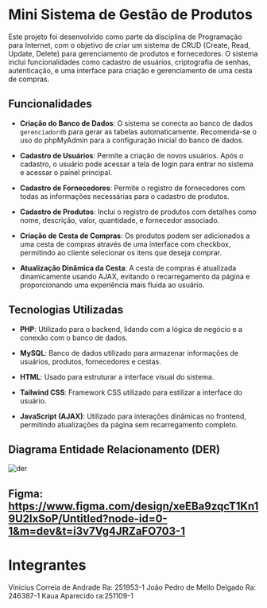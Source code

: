 # Mini Sistema de Gestão de Produtos

Este projeto foi desenvolvido como parte da disciplina de Programação para Internet, com o objetivo de criar um sistema de CRUD (Create, Read, Update, Delete) para gerenciamento de produtos e fornecedores. O sistema inclui funcionalidades como cadastro de usuários, criptografia de senhas, autenticação, e uma interface para criação e gerenciamento de uma cesta de compras.

## Funcionalidades

- **Criação do Banco de Dados**: O sistema se conecta ao banco de dados `gerenciadordb` para gerar as tabelas automaticamente. Recomenda-se o uso do phpMyAdmin para a configuração inicial do banco de dados.
  
- **Cadastro de Usuários**: Permite a criação de novos usuários. Após o cadastro, o usuário pode acessar a tela de login para entrar no sistema e acessar o painel principal.

- **Cadastro de Fornecedores**: Permite o registro de fornecedores com todas as informações necessárias para o cadastro de produtos.

- **Cadastro de Produtos**: Inclui o registro de produtos com detalhes como nome, descrição, valor, quantidade, e fornecedor associado.

- **Criação de Cesta de Compras**: Os produtos podem ser adicionados a uma cesta de compras através de uma interface com checkbox, permitindo ao cliente selecionar os itens que deseja comprar.

- **Atualização Dinâmica da Cesta**: A cesta de compras é atualizada dinamicamente usando AJAX, evitando o recarregamento da página e proporcionando uma experiência mais fluida ao usuário.

## Tecnologias Utilizadas

- **PHP**: Utilizado para o backend, lidando com a lógica de negócio e a conexão com o banco de dados.

- **MySQL**: Banco de dados utilizado para armazenar informações de usuários, produtos, fornecedores e cestas.

- **HTML**: Usado para estruturar a interface visual do sistema.

- **Tailwind CSS**: Framework CSS utilizado para estilizar a interface do usuário.

- **JavaScript (AJAX)**: Utilizado para interações dinâmicas no frontend, permitindo atualizações da página sem recarregamento completo.

## Diagrama Entidade Relacionamento (DER)

![der](https://github.com/user-attachments/assets/90cbec06-d53d-48ea-954b-2e0ebfd0efc1)

## Figma: https://www.figma.com/design/xeEBa9zqcT1Kn19U2IxSoP/Untitled?node-id=0-1&m=dev&t=i3v7Vg4JRZaFO703-1

# Integrantes
Vinicius Correia de Andrade 
Ra: 251953-1
João Pedro de Mello Delgado 
Ra: 246387-1
Kaua Aparecido
ra:251109-1
